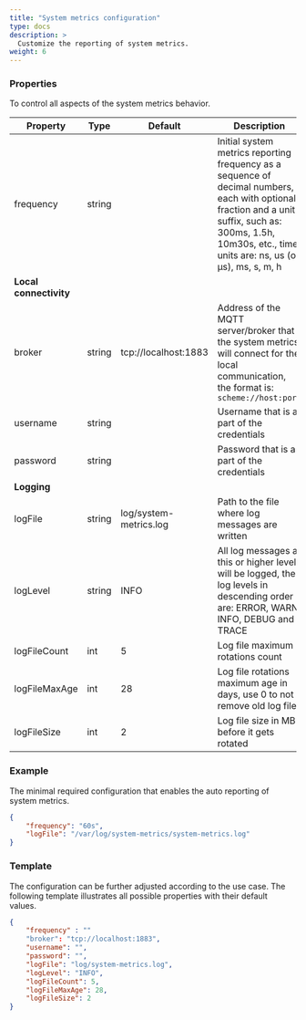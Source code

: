```yaml
---
title: "System metrics configuration"
type: docs
description: >
  Customize the reporting of system metrics.
weight: 6
---
```


### Properties

To control all aspects of the system metrics behavior.

| Property | Type | Default | Description |
| - | - | - | - |
| frequency | string | | Initial system metrics reporting frequency as a sequence of decimal numbers, each with optional fraction and a unit suffix, such as: 300ms, 1.5h, 10m30s, etc., time units are: ns, us (or µs), ms, s, m, h |
| **Local connectivity** | | | |
| broker | string | tcp://localhost:1883 | Address of the MQTT server/broker that the system metrics will connect for the local communication, the format is: `scheme://host:port` |
| username | string | | Username that is a part of the credentials |
| password | string | | Password that is a part of the credentials |
| **Logging** | | | |
| logFile | string | log/system-metrics.log | Path to the file where log messages are written |
| logLevel | string | INFO | All log messages at this or higher level will be logged, the log levels in descending order are: ERROR, WARN, INFO, DEBUG and TRACE |
| logFileCount | int | 5 | Log file maximum rotations count |
| logFileMaxAge | int | 28 | Log file rotations maximum age in days, use 0 to not remove old log files |
| logFileSize | int | 2 | Log file size in MB before it gets rotated |

### Example

The minimal required configuration that enables the auto reporting of system metrics.

```json
{
    "frequency": "60s",
    "logFile": "/var/log/system-metrics/system-metrics.log"
}
```

### Template

The configuration can be further adjusted according to the use case.
The following template illustrates all possible properties with their default values.

```json
{
    "frequency" : ""
    "broker": "tcp://localhost:1883",
    "username": "",
    "password": "",
    "logFile": "log/system-metrics.log",
    "logLevel": "INFO",
    "logFileCount": 5,
    "logFileMaxAge": 28,
    "logFileSize": 2
}
```
